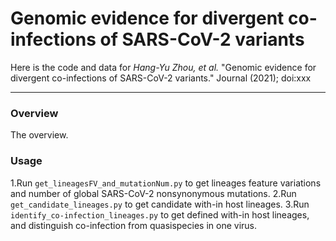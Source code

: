 # Genomic evidence for divergent co-infections of SARS-CoV-2 variants

Here is the code and data for *Hang-Yu Zhou, et al.* "Genomic evidence for divergent co-infections of SARS-CoV-2 variants." Journal (2021); doi:xxx

***

### Overview
The overview.

### Usage
1.Run `get_lineagesFV_and_mutationNum.py` to get lineages feature variations and number of global SARS-CoV-2 nonsynonymous mutations.
2.Run `get_candidate_lineages.py` to get candidate with-in host lineages.
3.Run `identify_co-infection_lineages.py` to get defined with-in host lineages, and distinguish co-infection from quasispecies in one virus.

